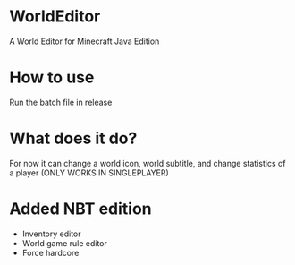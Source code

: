 # WorldEditor
A World Editor for Minecraft Java Edition

# How to use
Run the batch file in release

# What does it do?
For now it can change a world icon, world subtitle, and change statistics of a player (ONLY WORKS IN SINGLEPLAYER)
# Added NBT edition
- Inventory editor
- World game rule editor
- Force hardcore 
